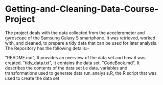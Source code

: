 # Getting-and-Cleaning-Data-Course-Project

The project deals with the data collected from the accelerometer and gyroscope of the Samsung Galaxy S smartphone. It was retrieved, worked with, and cleaned, to prepare a tidy data that can be used for later analysis.
The Repository has the following details:-

"README.md", It provides an overview of the data set and how it was created.
"tidy_data.txt", It contains the data set.
"CodeBook.md", It describes the contents of the data set i.e data, variables and transformations used to generate data
run_analysis.R, the R script that was used to create the data set
